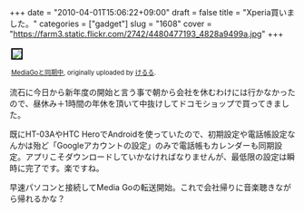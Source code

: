 +++
date = "2010-04-01T15:06:22+09:00"
draft = false
title = "Xperia買いました。"
categories = ["gadget"]
slug = "1608"
cover = "https://farm3.static.flickr.com/2742/4480477193_4828a9499a.jpg"
+++

<div style="text-align: left; padding: 3px;"><a title="photo sharing" href="https://www.flickr.com/photos/keruru/4480477193/"><img src="https://farm3.static.flickr.com/2742/4480477193_4828a9499a.jpg" style="border: solid 2px #000000;" /></a>

<span style="font-size: 0.8em; margin-top: 0px;"><a href="https://www.flickr.com/photos/keruru/4480477193/">MediaGoと同期中</a>, originally uploaded by <a href="https://www.flickr.com/people/keruru/">けるる</a>.</span>

</div>
流石に今日から新年度の開始と言う事で朝から会社を休むわけには行かなかったので、昼休み＋1時間の年休を頂いて中抜けしてドコモショップで買ってきました。

既にHT-03AやHTC HeroでAndroidを使っていたので、初期設定や電話帳設定なんかは殆ど「Googleアカウントの設定」のみで電話帳もカレンダーも同期設定。アプリこそダウンロードしていかなければなりませんが、最低限の設定は瞬時に完了です。楽ですね。

早速パソコンと接続してMedia Goの転送開始。これで会社帰りに音楽聴きながら帰れるかな？
